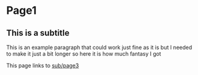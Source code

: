 
# Page1

## This is a subtitle

This is an example paragraph that could work just fine as it is but I needed to make it just a bit longer so here it is how much fantasy I got

This page links to [sub/page3](/sub/page3.md)